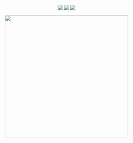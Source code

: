 ## 

<div id="title" align=center> 

<a href="https://github.com/380561016"><img src="https://img.shields.io/badge/GitHub-Ker0el-blue?logo=github"            /></a>
<a href="https://space.bilibili.com/177308205"><img src="https://img.shields.io/badge/哔哩哔哩-Ker0el-pink?logo=bilibili" /></a>
<a href="tencent://message/?uin=380561016"><img src="https://img.shields.io/badge/QQ-380561016-red?logo=tencentqq"   /></a>
  
<img align="center" width="400" src="https://github-readme-stats.vercel.app/api?username=Ker0el&show_icons=true&theme=radical" />
<br/>


</p>



</div>


